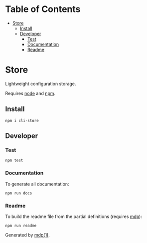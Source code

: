 Table of Contents
=================

* [Store](#store)
  * [Install](#install)
  * [Developer](#developer)
    * [Test](#test)
    * [Documentation](#documentation)
    * [Readme](#readme)

Store
=====

Lightweight configuration storage.

Requires [node](http://nodejs.org) and [npm](http://www.npmjs.org).

## Install

```
npm i cli-store
```

## Developer

### Test

```
npm test
```

### Documentation

To generate all documentation:

```
npm run docs
```

### Readme

To build the readme file from the partial definitions (requires [mdp](https://github.com/freeformsystems/mdp)):

```
npm run readme
```

Generated by [mdp(1)](https://github.com/freeformsystems/mdp).

[node]: http://nodejs.org
[npm]: http://www.npmjs.org
[mdp]: https://github.com/freeformsystems/mdp
